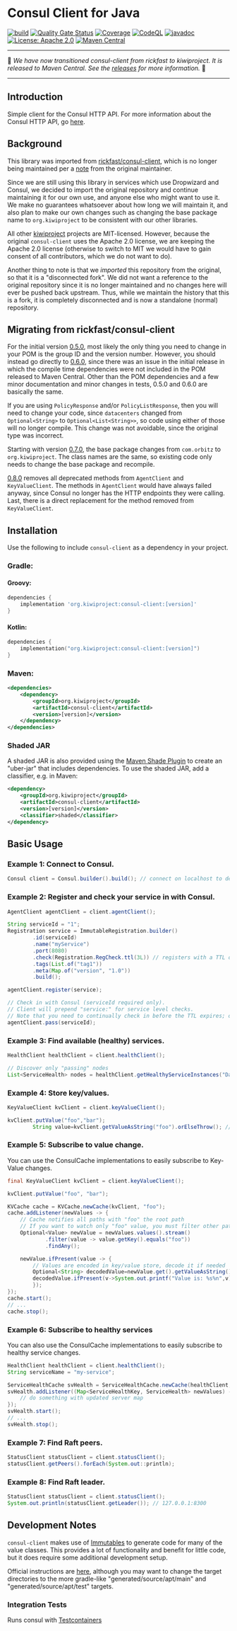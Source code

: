 Consul Client for Java
======================

[![build](https://github.com/kiwiproject/consul-client/actions/workflows/build.yml/badge.svg?branch=main)](https://github.com/kiwiproject/consul-client/actions/workflows/build.yml?query=branch%3Amain)
[![Quality Gate Status](https://sonarcloud.io/api/project_badges/measure?project=kiwiproject_consul-client&metric=alert_status)](https://sonarcloud.io/summary/new_code?id=kiwiproject_consul-client)
[![Coverage](https://sonarcloud.io/api/project_badges/measure?project=kiwiproject_consul-client&metric=coverage)](https://sonarcloud.io/summary/new_code?id=kiwiproject_consul-client)
[![CodeQL](https://github.com/kiwiproject/consul-client/actions/workflows/codeql.yml/badge.svg)](https://github.com/kiwiproject/consul-client/actions/workflows/codeql.yml)
[![javadoc](https://javadoc.io/badge2/org.kiwiproject/consul-client/javadoc.svg)](https://javadoc.io/doc/org.kiwiproject/consul-client)
[![License: Apache 2.0](https://img.shields.io/badge/License-Apache--2.0-blue.svg)](https://opensource.org/licenses/Apache-2.0)
[![Maven Central](https://img.shields.io/maven-central/v/org.kiwiproject/consul-client)](https://central.sonatype.com/artifact/org.kiwiproject/consul-client/)

---

🥝 _We have now transitioned consul-client from rickfast to kiwiproject. It is released to Maven Central. See the [releases](https://github.com/kiwiproject/consul-client/releases) for more information._ 🥝

---

Introduction
------------

Simple client for the Consul HTTP API.  For more information about the Consul HTTP API, go [here](https://developer.hashicorp.com/consul/api-docs).

Background
----------
This library was imported from [rickfast/consul-client](https://github.com/rickfast/consul-client), which is no longer
being maintained per a [note](https://github.com/rickfast/consul-client#notes-from-the-maintainer) from the original
maintainer.

Since we are still using this library in services which use Dropwizard and Consul, we decided to import the original
repository and continue maintaining it for our own use, and anyone else who might want to use it. We make no guarantees
whatsoever about how long we will maintain it, and also plan to make our own changes such as changing the base package
name to `org.kiwiproject` to be consistent with our other libraries.

All other [kiwiproject](https://github.com/kiwiproject/) projects are MIT-licensed. However, because the original
`consul-client` uses the Apache 2.0 license, we are keeping the Apache 2.0 license (otherwise to switch to MIT we
would have to gain consent of all contributors, which we do not want to do).

Another thing to note is that we _imported_ this repository from the original, so that it is a "disconnected fork". We
did not want a reference to the original repository since it is no longer maintained and no changes here will ever
be pushed back upstream. Thus, while we maintain the history that this is a fork, it is completely disconnected and is
now a standalone (normal) repository.

Migrating from rickfast/consul-client
--------------------------------------------
For the initial version [0.5.0](https://github.com/kiwiproject/consul-client/releases/tag/v0.5.0), most likely
the only thing you need to change in your POM is the group ID and the version number.
However, you should instead go directly to [0.6.0](https://github.com/kiwiproject/consul-client/releases/tag/v0.6.0),
since there was an issue in the initial release in which the compile time dependencies were not included in the
POM released to Maven Central. Other than the POM dependencies and a few minor documentation and minor changes in tests,
0.5.0 and 0.6.0 are basically the same.

If you are using `PolicyResponse` and/or `PolicyListResponse`, then you will need to change your code,
since `datacenters` changed from `Optional<String>` to `Optional<List<String>>`,
so code using either of those will no longer compile.
This change was not avoidable, since the original type was incorrect.

Starting with version [0.7.0](https://github.com/kiwiproject/consul-client/releases/tag/v0.7.0), the base package
changes from `com.orbitz` to `org.kiwiproject`. The class
names are the same, so existing code only needs to change the base package and recompile.

[0.8.0](https://github.com/kiwiproject/consul-client/releases/tag/v0.8.0) removes all deprecated methods
from `AgentClient` and `KeyValueClient`.
The methods in `AgentClient` would have always failed anyway, since Consul no longer has the
HTTP endpoints they were calling. Last, there is a direct replacement for the method removed from `KeyValueClient`.

Installation
-----------

Use the following to include `consul-client` as a dependency in your project.

### Gradle:

#### Groovy:

```groovy
dependencies {
    implementation 'org.kiwiproject:consul-client:[version]'
}
```

#### Kotlin:

```kotlin
dependencies {
    implementation("org.kiwiproject:consul-client:[version]")
}
```

### Maven:

```xml
<dependencies>
    <dependency>
        <groupId>org.kiwiproject</groupId>
        <artifactId>consul-client</artifactId>
        <version>[version]</version>
    </dependency>
</dependencies>
```

### Shaded JAR

A shaded JAR is also provided using the [Maven Shade Plugin](https://maven.apache.org/plugins/maven-shade-plugin/) to
create an "uber-jar" that includes dependencies.
To use the shaded JAR, add a classifier, e.g. in Maven:

```xml
<dependency>
    <groupId>org.kiwiproject</groupId>
    <artifactId>consul-client</artifactId>
    <version>[version]</version>
    <classifier>shaded</classifier>
</dependency>
```

Basic Usage
-----------

### Example 1: Connect to Consul.

```java
Consul client = Consul.builder().build(); // connect on localhost to default port 8500
```

### Example 2: Register and check your service in with Consul.

```java
AgentClient agentClient = client.agentClient();

String serviceId = "1";
Registration service = ImmutableRegistration.builder()
        .id(serviceId)
        .name("myService")
        .port(8080)
        .check(Registration.RegCheck.ttl(3L)) // registers with a TTL of 3 seconds
        .tags(List.of("tag1"))
        .meta(Map.of("version", "1.0"))
        .build();

agentClient.register(service);

// Check in with Consul (serviceId required only).
// Client will prepend "service:" for service level checks.
// Note that you need to continually check in before the TTL expires; otherwise your service's state will be marked as "critical".
agentClient.pass(serviceId);
```

### Example 3: Find available (healthy) services.

```java
HealthClient healthClient = client.healthClient();

// Discover only "passing" nodes
List<ServiceHealth> nodes = healthClient.getHealthyServiceInstances("DataService").getResponse();
```

### Example 4: Store key/values.

```java
KeyValueClient kvClient = client.keyValueClient();

kvClient.putValue("foo","bar");
        String value=kvClient.getValueAsString("foo").orElseThrow(); // bar
```

### Example 5: Subscribe to value change.

You can use the ConsulCache implementations to easily subscribe to Key-Value changes.

```java
final KeyValueClient kvClient = client.keyValueClient();

kvClient.putValue("foo", "bar");

KVCache cache = KVCache.newCache(kvClient, "foo");
cache.addListener(newValues -> {
    // Cache notifies all paths with "foo" the root path
    // If you want to watch only "foo" value, you must filter other paths
    Optional<Value> newValue = newValues.values().stream()
            .filter(value -> value.getKey().equals("foo"))
            .findAny();

    newValue.ifPresent(value -> {
        // Values are encoded in key/value store, decode it if needed
        Optional<String> decodedValue=newValue.get().getValueAsString();
        decodedValue.ifPresent(v->System.out.printf("Value is: %s%n",v)); //prints "bar"
        });
});
cache.start();
// ...
cache.stop();
```

### Example 6: Subscribe to healthy services

You can also use the ConsulCache implementations to easily subscribe to healthy service changes.

```java
HealthClient healthClient = client.healthClient();
String serviceName = "my-service";

ServiceHealthCache svHealth = ServiceHealthCache.newCache(healthClient, serviceName);
svHealth.addListener((Map<ServiceHealthKey, ServiceHealth> newValues) -> {
    // do something with updated server map
});
svHealth.start();
// ...
svHealth.stop();
```

### Example 7: Find Raft peers.

```java
StatusClient statusClient = client.statusClient();
statusClient.getPeers().forEach(System.out::println);
```

### Example 8: Find Raft leader.

```java
StatusClient statusClient = client.statusClient();
System.out.println(statusClient.getLeader()); // 127.0.0.1:8300
```

Development Notes
-----------

`consul-client` makes use of [Immutables](https://immutables.github.io/) to generate code for many of the value classes.
This provides a lot of functionality and benefit for little code, but it does require some additional development setup.

Official instructions are [here](https://immutables.github.io/apt.html), although you may want to change the target
directories to the more gradle-like "generated/source/apt/main" and "generated/source/apt/test" targets.

### Integration Tests

Runs consul with [Testcontainers](https://www.testcontainers.org/)
